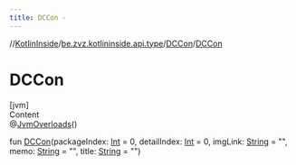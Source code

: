 ```yaml
---
title: DCCon -
---
```

//[KotlinInside](../../index.md)/[be.zvz.kotlininside.api.type](../index.md)/[DCCon](index.md)/[DCCon](-d-c-con.md)



# DCCon  
[jvm]  
Content  
@[JvmOverloads](https://kotlinlang.org/api/latest/jvm/stdlib/kotlin.jvm/-jvm-overloads/index.html)()  
  
fun [DCCon](-d-c-con.md)(packageIndex: [Int](https://kotlinlang.org/api/latest/jvm/stdlib/kotlin/-int/index.html) = 0, detailIndex: [Int](https://kotlinlang.org/api/latest/jvm/stdlib/kotlin/-int/index.html) = 0, imgLink: [String](https://kotlinlang.org/api/latest/jvm/stdlib/kotlin/-string/index.html) = "", memo: [String](https://kotlinlang.org/api/latest/jvm/stdlib/kotlin/-string/index.html) = "", title: [String](https://kotlinlang.org/api/latest/jvm/stdlib/kotlin/-string/index.html) = "")  



